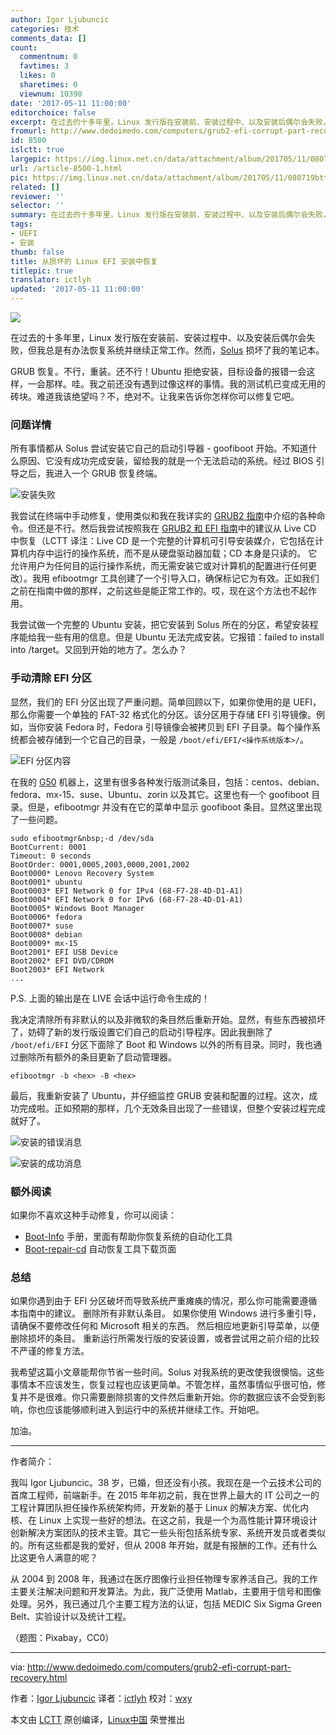 ```yaml
---
author: Igor Ljubuncic
categories: 技术
comments_data: []
count:
  commentnum: 0
  favtimes: 3
  likes: 0
  sharetimes: 0
  viewnum: 10390
date: '2017-05-11 11:00:00'
editorchoice: false
excerpt: 在过去的十多年里，Linux 发行版在安装前、安装过程中、以及安装后偶尔会失败，但我总是有办法恢复系统并继续正常工作。然而，Solus 损坏了我的笔记本。
fromurl: http://www.dedoimedo.com/computers/grub2-efi-corrupt-part-recovery.html
id: 8500
islctt: true
largepic: https://img.linux.net.cn/data/attachment/album/201705/11/080719bttazxmjmahlxvjv.jpg
url: /article-8500-1.html
pic: https://img.linux.net.cn/data/attachment/album/201705/11/080719bttazxmjmahlxvjv.jpg.thumb.jpg
related: []
reviewer: ''
selector: ''
summary: 在过去的十多年里，Linux 发行版在安装前、安装过程中、以及安装后偶尔会失败，但我总是有办法恢复系统并继续正常工作。然而，Solus 损坏了我的笔记本。
tags:
- UEFI
- 安装
thumb: false
title: 从损坏的 Linux EFI 安装中恢复
titlepic: true
translator: ictlyh
updated: '2017-05-11 11:00:00'
---
```


![](https://img.linux.net.cn/data/attachment/album/201705/11/080719bttazxmjmahlxvjv.jpg)


在过去的十多年里，Linux 发行版在安装前、安装过程中、以及安装后偶尔会失败，但我总是有办法恢复系统并继续正常工作。然而，[Solus](http://www.dedoimedo.com/computers/solus-1-2-review.html) 损坏了我的笔记本。


GRUB 恢复。不行，重装。还不行！Ubuntu 拒绝安装，目标设备的报错一会这样，一会那样。哇。我之前还没有遇到过像这样的事情。我的测试机已变成无用的砖块。难道我该绝望吗？不，绝对不。让我来告诉你怎样你可以修复它吧。


### 问题详情


所有事情都从 Solus 尝试安装它自己的启动引导器 - goofiboot 开始。不知道什么原因、它没有成功完成安装，留给我的就是一个无法启动的系统。经过 BIOS 引导之后，我进入一个 GRUB 恢复终端。


![安装失败](https://img.linux.net.cn/data/attachment/album/201705/11/080741xk16etdrodko3iow.png)


我尝试在终端中手动修复，使用类似和我在我详实的 [GRUB2 指南](http://www.dedoimedo.com/computers/grub-2.html)中介绍的各种命令。但还是不行。然后我尝试按照我在 [GRUB2 和 EFI 指南](http://www.dedoimedo.com/computers/grub2-efi-recovery.html)中的建议从 Live CD 中恢复（LCTT 译注：Live CD 是一个完整的计算机可引导安装媒介，它包括在计算机内存中运行的操作系统，而不是从硬盘驱动器加载；CD 本身是只读的。 它允许用户为任何目的运行操作系统，而无需安装它或对计算机的配置进行任何更改）。我用 efibootmgr 工具创建了一个引导入口，确保标记它为有效。正如我们之前在指南中做的那样，之前这些是能正常工作的。哎，现在这个方法也不起作用。


我尝试做一个完整的 Ubuntu 安装，把它安装到 Solus 所在的分区，希望安装程序能给我一些有用的信息。但是 Ubuntu 无法完成安装。它报错：failed to install into /target。又回到开始的地方了。怎么办？


### 手动清除 EFI 分区


显然，我们的 EFI 分区出现了严重问题。简单回顾以下，如果你使用的是 UEFI，那么你需要一个单独的 FAT-32 格式化的分区。该分区用于存储 EFI 引导镜像。例如，当你安装 Fedora 时，Fedora 引导镜像会被拷贝到 EFI 子目录。每个操作系统都会被存储到一个它自己的目录，一般是 `/boot/efi/EFI/<操作系统版本>/`。


![EFI 分区内容](https://img.linux.net.cn/data/attachment/album/201705/11/080741okvg5qmkd7vgr5rh.png)


在我的 [G50](http://www.dedoimedo.com/computers/lenovo-g50-distros-second-round.html) 机器上，这里有很多各种发行版测试条目，包括：centos、debian、fedora、mx-15、suse、Ubuntu、zorin 以及其它。这里也有一个 goofiboot 目录。但是，efibootmgr 并没有在它的菜单中显示 goofiboot 条目。显然这里出现了一些问题。



```
sudo efibootmgr&nbsp;-d /dev/sda
BootCurrent: 0001
Timeout: 0 seconds
BootOrder: 0001,0005,2003,0000,2001,2002
Boot0000* Lenovo Recovery System
Boot0001* ubuntu
Boot0003* EFI Network 0 for IPv4 (68-F7-28-4D-D1-A1)
Boot0004* EFI Network 0 for IPv6 (68-F7-28-4D-D1-A1)
Boot0005* Windows Boot Manager
Boot0006* fedora
Boot0007* suse
Boot0008* debian
Boot0009* mx-15
Boot2001* EFI USB Device
Boot2002* EFI DVD/CDROM
Boot2003* EFI Network
...

```

P.S. 上面的输出是在 LIVE 会话中运行命令生成的！


我决定清除所有非默认的以及非微软的条目然后重新开始。显然，有些东西被损坏了，妨碍了新的发行版设置它们自己的启动引导程序。因此我删除了 `/boot/efi/EFI` 分区下面除了 Boot 和 Windows 以外的所有目录。同时，我也通过删除所有额外的条目更新了启动管理器。



```
efibootmgr -b <hex> -B <hex>

```

最后，我重新安装了 Ubuntu，并仔细监控 GRUB 安装和配置的过程。这次，成功完成啦。正如预期的那样，几个无效条目出现了一些错误，但整个安装过程完成就好了。


![安装的错误消息](https://img.linux.net.cn/data/attachment/album/201705/11/080741ocevel5gzuuubuib.jpg)


![安装的成功消息](https://img.linux.net.cn/data/attachment/album/201705/11/080742b06rgmghtf5fegjv.jpg)


### 额外阅读


如果你不喜欢这种手动修复，你可以阅读：


* [Boot-Info](https://help.ubuntu.com/community/Boot-Info) 手册，里面有帮助你恢复系统的自动化工具
* [Boot-repair-cd](https://sourceforge.net/projects/boot-repair-cd/) 自动恢复工具下载页面


### 总结


如果你遇到由于 EFI 分区破坏而导致系统严重瘫痪的情况，那么你可能需要遵循本指南中的建议。 删除所有非默认条目。 如果你使用 Windows 进行多重引导，请确保不要修改任何和 Microsoft 相关的东西。 然后相应地更新引导菜单，以便删除损坏的条目。 重新运行所需发行版的安装设置，或者尝试用之前介绍的比较不严谨的修复方法。


我希望这篇小文章能帮你节省一些时间。Solus 对我系统的更改使我很懊恼。这些事情本不应该发生，恢复过程也应该更简单。不管怎样，虽然事情似乎很可怕，修复并不是很难。你只需要删除损害的文件然后重新开始。你的数据应该不会受到影响，你也应该能够顺利进入到运行中的系统并继续工作。开始吧。


加油。




---


作者简介：


我叫 Igor Ljubuncic。38 岁，已婚，但还没有小孩。我现在是一个云技术公司的首席工程师，前端新手。在 2015 年年初之前，我在世界上最大的 IT 公司之一的工程计算团队担任操作系统架构师，开发新的基于 Linux 的解决方案、优化内核、在 Linux 上实现一些好的想法。在这之前，我是一个为高性能计算环境设计创新解决方案团队的技术主管。其它一些头衔包括系统专家、系统开发员或者类似的。所有这些都是我的爱好，但从 2008 年开始，就是有报酬的工作。还有什么比这更令人满意的呢？


从 2004 到 2008 年，我通过在医疗图像行业担任物理专家养活自己。我的工作主要关注解决问题和开发算法。为此，我广泛使用 Matlab，主要用于信号和图像处理。另外，我已通过几个主要工程方法的认证，包括 MEDIC Six Sigma Green Belt、实验设计以及统计工程。


（题图：Pixabay，CC0）




---


via: <http://www.dedoimedo.com/computers/grub2-efi-corrupt-part-recovery.html>


作者：[Igor Ljubuncic](http://www.dedoimedo.com/faq.html) 译者：[ictlyh](https://github.com/ictlyh) 校对：[wxy](https://github.com/wxy)


本文由 [LCTT](https://github.com/LCTT/TranslateProject) 原创编译，[Linux中国](https://linux.cn/) 荣誉推出